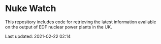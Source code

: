 # Nuke Watch

This repository includes code for retrieving the latest information available on the output of EDF nuclear power plants in the UK.

Last updated: 2021-02-22 02:14